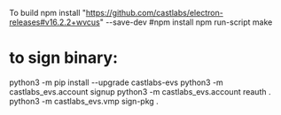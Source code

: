 To build
npm install "https://github.com/castlabs/electron-releases#v16.2.2+wvcus" --save-dev
#npm install
npm run-script make

# to sign binary:
python3 -m pip install --upgrade castlabs-evs
python3 -m castlabs_evs.account signup
python3 -m castlabs_evs.account reauth .
python3 -m castlabs_evs.vmp sign-pkg  .


